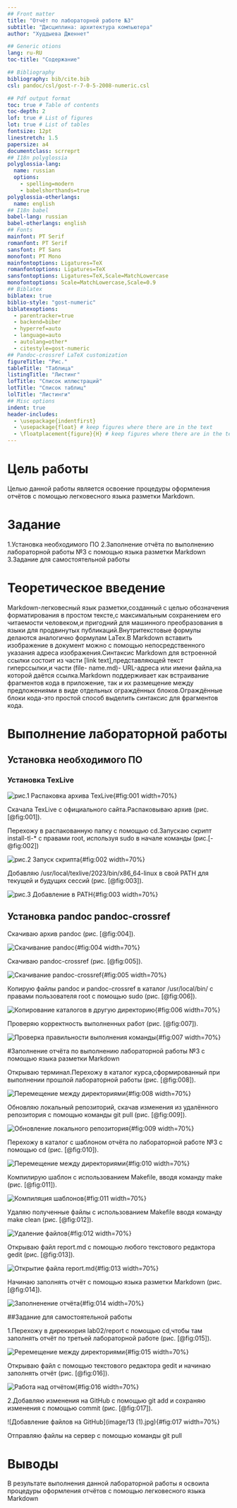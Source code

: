 ```yaml
---
## Front matter
title: "Отчёт по лабораторной работе №3"
subtitle: "Дисциплина: архитектура компьютера"
author: "Худдыева Дженнет"

## Generic otions
lang: ru-RU
toc-title: "Содержание"

## Bibliography
bibliography: bib/cite.bib
csl: pandoc/csl/gost-r-7-0-5-2008-numeric.csl

## Pdf output format
toc: true # Table of contents
toc-depth: 2
lof: true # List of figures
lot: true # List of tables
fontsize: 12pt
linestretch: 1.5
papersize: a4
documentclass: scrreprt
## I18n polyglossia
polyglossia-lang:
  name: russian
  options:
	- spelling=modern
	- babelshorthands=true
polyglossia-otherlangs:
  name: english
## I18n babel
babel-lang: russian
babel-otherlangs: english
## Fonts
mainfont: PT Serif
romanfont: PT Serif
sansfont: PT Sans
monofont: PT Mono
mainfontoptions: Ligatures=TeX
romanfontoptions: Ligatures=TeX
sansfontoptions: Ligatures=TeX,Scale=MatchLowercase
monofontoptions: Scale=MatchLowercase,Scale=0.9
## Biblatex
biblatex: true
biblio-style: "gost-numeric"
biblatexoptions:
  - parentracker=true
  - backend=biber
  - hyperref=auto
  - language=auto
  - autolang=other*
  - citestyle=gost-numeric
## Pandoc-crossref LaTeX customization
figureTitle: "Рис."
tableTitle: "Таблица"
listingTitle: "Листинг"
lofTitle: "Список иллюстраций"
lotTitle: "Список таблиц"
lolTitle: "Листинги"
## Misc options
indent: true
header-includes:
  - \usepackage{indentfirst}
  - \usepackage{float} # keep figures where there are in the text
  - \floatplacement{figure}{H} # keep figures where there are in the text
---
```


# Цель работы

Целью данной работы является освоение процедуры оформления отчётов с помощью легковесного языка разметки Markdown.

# Задание

  1.Установка необходимого ПО
  2.Заполнение отчёта по выполнению лабораторной работы №3 с помощью языка разметки Markdown
  3.Задание для самостоятельной работы

# Теоретическое введение

Markdown-легковесный язык разметки,созданный с целью обозначения форматирования в простом тексте,с максимальным сохранением его 
читаемости человеком,и пригодний для машинного преобразования в языки для продвинутых публикаций.Внутритекстовые формулы делаются 
аналогично формулам LaTex.В Markdown вставить изображение в документ можно с помощью непосредственного указания адреса 
изображения.Синтаксис Markdown для встроенной ссылки состоит из части [link text],представляющей текст гиперссылки,и части (file-
name.md)- URL-адреса или имени файла,на которой даётся ссылка.Markdown поддерживает как встраивание фрагментов кода в приложение, 
так и их размещение между предложениями в виде отдельных ограждённых блоков.Ограждённые блоки кода-это простой способ выделить 
синтаксис для фрагментов кода.

# Выполнение лабораторной работы

## Установка необходимого ПО

### Установка TexLive

![рис.1 Распаковка архива TexLive](image/@fig:01.jpg){#fig:001 width=70%}

Скачала TexLive с официального сайта.Распаковываю архив (рис. [@fig:001]).

Перехожу в распакованную папку с помощью cd.Запускаю скрипт install-tl-* с правами root, используя sudo в начале команды (рис.[-@fig:002])

![рис.2 Запуск скрипта](image/2.jpg){#fig:002 width=70%}

Добавляю /usr/local/texlive/2023/bin/x86_64-linux в свой PATH для текущей и будущих сессий (рис. [@fig:003]).

![рис.3 Добавление в PATH](image/3.jpg){#fig:003 width=70%}

## Установка pandoc pandoc-crossref

Скачиваю архив pandoc (рис. [@fig:004]).

![Скачивание pandoc](image/4.jpg){#fig:004 width=70%}

Скачиваю pandoc-crossref (рис. [@fig:005]).

![Скачивание pandoc-crossref](image/5.jpg){#fig:005 width=70%}

Копирую файлы pandoc и pandoc-crossref в каталог /usr/local/bin/ с правами пользователя root с помощью sudo (рис. [@fig:006]).

![Копирование каталогов в другую директорию](image/6.jpg){#fig:006 width=70%}

Проверяю корректность выполненных работ (рис. [@fig:007]).

![Проверка правильности выполнения команды](image/7.jpg){#fig:007 width=70%}

#Заполнение отчёта по выполнению лабораторной работы №3 с помощью языка разметки Markdown

Открываю терминал.Перехожу в каталог курса,сформированный при выполнении прошлой лабораторной работы (рис. [@fig:008]).

![Перемещение между директориями](image/8.jpg){#fig:008 width=70%}

Обновляю локальный репозиторий, скачав изменения из удалённого репозитория с помощью команды git pull (рис. [@fig:009]).

![Обновление локального репозитория](image/9.jpg){#fig:009 width=70%}

Перехожу в каталог с шаблоном отчёта по лабораторной работе №3 с помощью cd (рис. [@fig:010]).

![Перемещение между директориями](image/10.jpg){#fig:010 width=70%}

Компилирую шаблон с использованием Makefile, вводя команду make (рис. [@fig:011]).

![Компиляция шаблонов](image/11.jpg){#fig:011 width=70%}

Удаляю полученные файлы с использованием Makefile вводя команду make clean (рис. [@fig:012]).

 ![Удаление файлов](image/12.jpg){#fig:012 width=70%}
 
Открываю файл report.md с помощью любого текстового редактора gedit (рис. [@fig:013]).

![Открытие файла report.md](image/13.jpg){#fig:013 width=70%}

Начинаю заполнять отчёт с помощью языка разметки Markdown (рис. [@fig:014]).

![Заполненение отчёта](image/14.jpgg){#fig:014 width=70%}

##Задание для самостоятельной работы

1.Перехожу в дирекиория lab02/report с помощью cd,чтобы там заполнять отчёт по третьей лабораторной работе (рис. [@fig:015]).

![Реремещение между директориями](image/15.jng){#fig:015 width=70%}

Открываю файл с помощью текстового редактора gedit и начинаю заполнять отчёт (рис. [@fig:016]).

![Работа над отчётом](image/16.jng){#fig:016 width=70%}

2.Добавляю изменения на GitHub с помощью git add и сохраняю изменения с помощью commit (рис. [@fig:017]).
 
![Добавление файлов на GitHub](image/13 (1).jpg){#fig:017 width=70%}

Отправляю файлы на сервер с помощью команды git pull 

# Выводы

В результате выполнения данной лабораторной работы я освоила процедуры оформления отчётов с помощью легковесного языка Markdown

